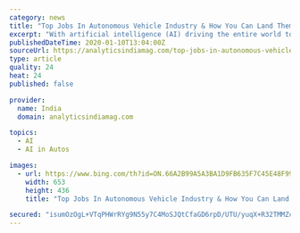 ```yaml
---
category: news
title: "Top Jobs In Autonomous Vehicle Industry & How You Can Land Them"
excerpt: "With artificial intelligence (AI) driving the entire world towards a mobility revolution ... This tech relies on a diverse set of sensors like LIDARs, cameras and radars. Companies like Waymo, Tata and others who are in the autonomous vehicle development industry, require researchers and software engineers to know computer vision and machine ..."
publishedDateTime: 2020-01-10T13:04:00Z
sourceUrl: https://analyticsindiamag.com/top-jobs-in-autonomous-vehicle-industry-how-you-can-land-them/
type: article
quality: 24
heat: 24
published: false

provider:
  name: India
  domain: analyticsindiamag.com

topics:
  - AI
  - AI in Autos

images:
  - url: https://www.bing.com/th?id=ON.66A2B99A5A3BA1D9FB635F7C45E48F99
    width: 653
    height: 436
    title: "Top Jobs In Autonomous Vehicle Industry & How You Can Land Them"

secured: "isumOzOgL+VTqPHWrRYg9N55y7C4MoSJQtCfaGD6rpD/UTU/yuqX+R32TMMZcSNr030C6uLkQ46QDiOA+89rgu2CpG15MJtHgzuNqeYq3hIhmiI05fZVzjJkh8q96knv8jObB//pvk+bl6KSwMEOomDaM/G4TTMZqxhpe1HAPtPEHDyKkfFOqSJx3NQZwYRsZ37X4gJgBsz+TzKGPR/8zFO1oDzy9pOqJ13vFECv31lPnjTXP1aPF7B8wfTH7PPDoqr4kXIgW2Ae5Q4AxBk1vw==;tO8zdG9hCbZX7fvq/sgO5Q=="
---
```


